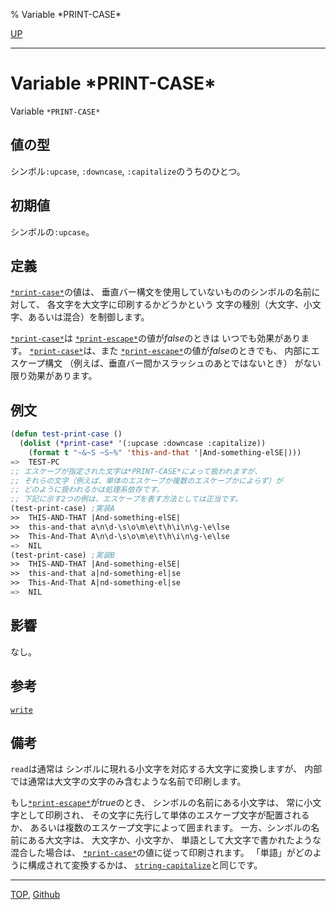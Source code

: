 % Variable \*PRINT-CASE\*

[UP](22.4.html)  

---

# Variable **\*PRINT-CASE\***


Variable `*PRINT-CASE*`


## 値の型

シンボル`:upcase`, `:downcase`, `:capitalize`のうちのひとつ。


## 初期値

シンボルの`:upcase`。


## 定義

[`*print-case*`](22.4.print-case.html)の値は、
垂直バー構文を使用していないもののシンボルの名前に対して、
各文字を大文字に印刷するかどうかという
文字の種別（大文字、小文字、あるいは混合）を制御します。

[`*print-case*`](22.4.print-case.html)は
[`*print-escape*`](22.4.print-escape.html)の値が*false*のときは
いつでも効果があります。
[`*print-case*`](22.4.print-case.html)は、また
[`*print-escape*`](22.4.print-escape.html)の値が*false*のときでも、
内部にエスケープ構文
（例えば、垂直バー間かスラッシュのあとではないとき）
がない限り効果があります。


## 例文

```lisp
(defun test-print-case ()
  (dolist (*print-case* '(:upcase :downcase :capitalize))
    (format t "~&~S ~S~%" 'this-and-that '|And-something-elSE|)))
=>  TEST-PC
;; エスケープが指定された文字は*PRINT-CASE*によって扱われますが、
;; それらの文字（例えば、単体のエスケープか複数のエスケープかによらず）が
;; どのように扱われるかは処理系依存です。
;; 下記に示す2つの例は、エスケープを表す方法としては正当です。
(test-print-case) ;実装A
>>  THIS-AND-THAT |And-something-elSE|
>>  this-and-that a\n\d-\s\o\m\e\t\h\i\n\g-\e\lse
>>  This-And-That A\n\d-\s\o\m\e\t\h\i\n\g-\e\lse
=>  NIL
(test-print-case) ;実装B
>>  THIS-AND-THAT |And-something-elSE|
>>  this-and-that a|nd-something-el|se
>>  This-And-That A|nd-something-el|se
=>  NIL
```


## 影響

なし。


## 参考

[`write`](22.4.write.html)


## 備考

`read`は通常は
シンボルに現れる小文字を対応する大文字に変換しますが、
内部では通常は大文字の文字のみ含むような名前で印刷します。

もし[`*print-escape*`](22.4.print-escape.html)が*true*のとき、
シンボルの名前にある小文字は、
常に小文字として印刷され、
その文字に先行して単体のエスケープ文字が配置されるか、
あるいは複数のエスケープ文字によって囲まれます。
一方、シンボルの名前にある大文字は、
大文字か、小文字か、
単語として大文字で書かれたような混合した場合は、
[`*print-case*`](22.4.print-case.html)の値に従って印刷されます。
「単語」がどのように構成されて変換するかは、
[`string-capitalize`](16.2.string-case.html)と同じです。


---
[TOP](index.html),  [Github](https://github.com/nptcl/npt-japanese)


